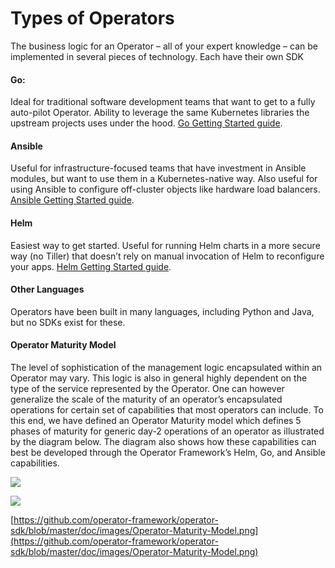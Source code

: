 # Types of Operators

The business logic for an Operator – all of your expert knowledge – can be implemented in several pieces of technology. Each have their own SDK  


#### Go:

Ideal for traditional software development teams that want to get to a fully auto-pilot Operator. Ability to leverage the same Kubernetes libraries the upstream projects uses under the hood. [Go Getting Started guide](https://github.com/operator-framework/operator-sdk/blob/master/doc/user-guide.md).

#### Ansible

Useful for infrastructure-focused teams that have investment in Ansible modules, but want to use them in a Kubernetes-native way. Also useful for using Ansible to configure off-cluster objects like hardware load balancers. [Ansible Getting Started guide](https://github.com/operator-framework/operator-sdk/blob/master/doc/ansible/user-guide.md).

#### Helm

Easiest way to get started. Useful for running Helm charts in a more secure way \(no Tiller\) that doesn’t rely on manual invocation of Helm to reconfigure your apps. [Helm Getting Started guide](https://github.com/operator-framework/operator-sdk/blob/master/doc/helm/user-guide.md).  


#### Other Languages

Operators have been built in many languages, including Python and Java, but no SDKs exist for these.  


#### Operator Maturity Model

The level of sophistication of the management logic encapsulated within an Operator may vary. This logic is also in general highly dependent on the type of the service represented by the Operator. One can however generalize the scale of the maturity of an operator’s encapsulated operations for certain set of capabilities that most operators can include. To this end, we have defined an Operator Maturity model which defines 5 phases of maturity for generic day-2 operations of an operator as illustrated by the diagram below. The diagram also shows how these capabilities can best be developed through the Operator Framework’s Helm, Go, and Ansible capabilities.  
  

![](https://lh4.googleusercontent.com/vq8TvgP_-LB2FWW68qfCorekC0-IdYiR7S9Hd2yYSya-Tj8OjxRtVzJQlTdxucreBZvE3dQEKGVXOqcoD4y41lCRwsKT4WN8CCjiUDKRCybzVOSvVte2JdWFdi2oB2Ctaqb3BQov)

![](https://lh6.googleusercontent.com/79buJdqZAtbidSHSD0pIEP2AgkjW0uGNBufmj9mQCJsqhGHKJV9uhfPc8xgUpwfGk472TEyeNkBWSJczhnJQW2lAdvNagBfU0OyNlCtr5Xv6wgUiUJWNue4vwsKol7NYpdNASMtW)

[https://github.com/operator-framework/operator-sdk/blob/master/doc/images/Operator-Maturity-Model.png](https://github.com/operator-framework/operator-sdk/blob/master/doc/images/Operator-Maturity-Model.png)  


